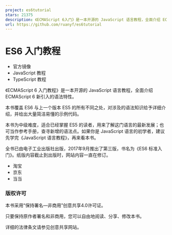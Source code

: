 ```yaml
---
project: es6tutorial
stars: 21375
description: 《ECMAScript 6入门》是一本开源的 JavaScript 语言教程，全面介绍 ECMAScript 6 新增的语法特性。
url: https://github.com/ruanyf/es6tutorial
---
```


ES6 入门教程
========

-   官方镜像
-   JavaScript 教程
-   TypeScript 教程

《ECMAScript 6 入门教程》是一本开源的 JavaScript 语言教程，全面介绍 ECMAScript 6 新引入的语法特性。

本书覆盖 ES6 与上一个版本 ES5 的所有不同之处，对涉及的语法知识给予详细介绍，并给出大量简洁易懂的示例代码。

本书为中级难度，适合已经掌握 ES5 的读者，用来了解这门语言的最新发展；也可当作参考手册，查寻新增的语法点。如果你是 JavaScript 语言的初学者，建议先学完《JavaScript 语言教程》，再来看本书。

全书已由电子工业出版社出版，2017年9月推出了第三版，书名为《ES6 标准入门》。纸版内容截止到出版时，网站内容一直在修订。

-   淘宝
-   京东
-   当当

### 版权许可

本书采用“保持署名—非商用”创意共享4.0许可证。

只要保持原作者署名和非商用，您可以自由地阅读、分享、修改本书。

详细的法律条文请参见创意共享网站。
